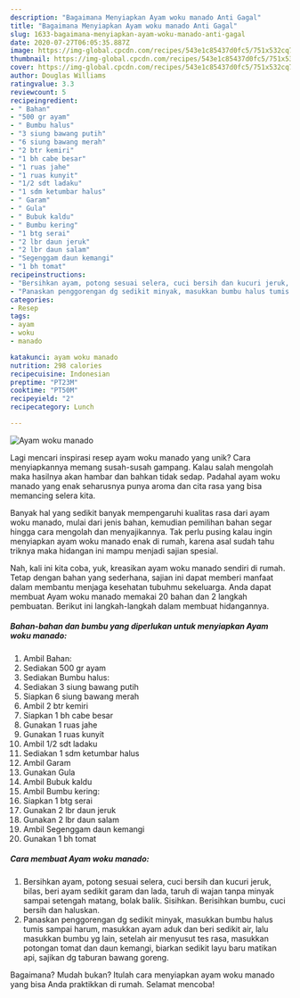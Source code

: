 ```yaml
---
description: "Bagaimana Menyiapkan Ayam woku manado Anti Gagal"
title: "Bagaimana Menyiapkan Ayam woku manado Anti Gagal"
slug: 1633-bagaimana-menyiapkan-ayam-woku-manado-anti-gagal
date: 2020-07-27T06:05:35.887Z
image: https://img-global.cpcdn.com/recipes/543e1c85437d0fc5/751x532cq70/ayam-woku-manado-foto-resep-utama.jpg
thumbnail: https://img-global.cpcdn.com/recipes/543e1c85437d0fc5/751x532cq70/ayam-woku-manado-foto-resep-utama.jpg
cover: https://img-global.cpcdn.com/recipes/543e1c85437d0fc5/751x532cq70/ayam-woku-manado-foto-resep-utama.jpg
author: Douglas Williams
ratingvalue: 3.3
reviewcount: 5
recipeingredient:
- " Bahan"
- "500 gr ayam"
- " Bumbu halus"
- "3 siung bawang putih"
- "6 siung bawang merah"
- "2 btr kemiri"
- "1 bh cabe besar"
- "1 ruas jahe"
- "1 ruas kunyit"
- "1/2 sdt ladaku"
- "1 sdm ketumbar halus"
- " Garam"
- " Gula"
- " Bubuk kaldu"
- " Bumbu kering"
- "1 btg serai"
- "2 lbr daun jeruk"
- "2 lbr daun salam"
- "Segenggam daun kemangi"
- "1 bh tomat"
recipeinstructions:
- "Bersihkan ayam, potong sesuai selera, cuci bersih dan kucuri jeruk, bilas, beri ayam sedikit garam dan lada, taruh di wajan tanpa minyak sampai setengah matang, bolak balik. Sisihkan. Berisihkan bumbu, cuci bersih dan haluskan."
- "Panaskan penggorengan dg sedikit minyak, masukkan bumbu halus tumis sampai harum, masukkan ayam aduk dan beri sedikit air, lalu masukkan bumbu yg lain, setelah air menyusut tes rasa, masukkan potongan tomat dan daun kemangi, biarkan sedikit layu baru matikan api, sajikan dg taburan bawang goreng."
categories:
- Resep
tags:
- ayam
- woku
- manado

katakunci: ayam woku manado 
nutrition: 298 calories
recipecuisine: Indonesian
preptime: "PT23M"
cooktime: "PT50M"
recipeyield: "2"
recipecategory: Lunch

---
```



![Ayam woku manado](https://img-global.cpcdn.com/recipes/543e1c85437d0fc5/751x532cq70/ayam-woku-manado-foto-resep-utama.jpg)

Lagi mencari inspirasi resep ayam woku manado yang unik? Cara menyiapkannya memang susah-susah gampang. Kalau salah mengolah maka hasilnya akan hambar dan bahkan tidak sedap. Padahal ayam woku manado yang enak seharusnya punya aroma dan cita rasa yang bisa memancing selera kita.



Banyak hal yang sedikit banyak mempengaruhi kualitas rasa dari ayam woku manado, mulai dari jenis bahan, kemudian pemilihan bahan segar hingga cara mengolah dan menyajikannya. Tak perlu pusing kalau ingin menyiapkan ayam woku manado enak di rumah, karena asal sudah tahu triknya maka hidangan ini mampu menjadi sajian spesial.


Nah, kali ini kita coba, yuk, kreasikan ayam woku manado sendiri di rumah. Tetap dengan bahan yang sederhana, sajian ini dapat memberi manfaat dalam membantu menjaga kesehatan tubuhmu sekeluarga. Anda dapat membuat Ayam woku manado memakai 20 bahan dan 2 langkah pembuatan. Berikut ini langkah-langkah dalam membuat hidangannya.

<!--inarticleads1-->

##### Bahan-bahan dan bumbu yang diperlukan untuk menyiapkan Ayam woku manado:

1. Ambil  Bahan:
1. Sediakan 500 gr ayam
1. Sediakan  Bumbu halus:
1. Sediakan 3 siung bawang putih
1. Siapkan 6 siung bawang merah
1. Ambil 2 btr kemiri
1. Siapkan 1 bh cabe besar
1. Gunakan 1 ruas jahe
1. Gunakan 1 ruas kunyit
1. Ambil 1/2 sdt ladaku
1. Sediakan 1 sdm ketumbar halus
1. Ambil  Garam
1. Gunakan  Gula
1. Ambil  Bubuk kaldu
1. Ambil  Bumbu kering:
1. Siapkan 1 btg serai
1. Gunakan 2 lbr daun jeruk
1. Gunakan 2 lbr daun salam
1. Ambil Segenggam daun kemangi
1. Gunakan 1 bh tomat




<!--inarticleads2-->

##### Cara membuat Ayam woku manado:

1. Bersihkan ayam, potong sesuai selera, cuci bersih dan kucuri jeruk, bilas, beri ayam sedikit garam dan lada, taruh di wajan tanpa minyak sampai setengah matang, bolak balik. Sisihkan. Berisihkan bumbu, cuci bersih dan haluskan.
1. Panaskan penggorengan dg sedikit minyak, masukkan bumbu halus tumis sampai harum, masukkan ayam aduk dan beri sedikit air, lalu masukkan bumbu yg lain, setelah air menyusut tes rasa, masukkan potongan tomat dan daun kemangi, biarkan sedikit layu baru matikan api, sajikan dg taburan bawang goreng.




Bagaimana? Mudah bukan? Itulah cara menyiapkan ayam woku manado yang bisa Anda praktikkan di rumah. Selamat mencoba!
